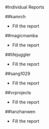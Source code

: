 #Individual Reports

##kamrch

* Fill the report

##magicmamba

* Fill the report

##lifejuggler

* Fill the report

##sang1029

* Fill the report

##vrprojects

* Fill the report

##tanzhanwen

* Fill the report

#